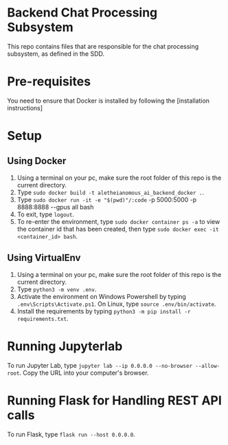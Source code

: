 # Backend Chat Processing Subsystem
This repo contains files that are responsible for the chat processing subsystem, as defined in the SDD. 

# Pre-requisites
You need to ensure that Docker is installed by following the [installation instructions]

# Setup
## Using Docker
1. Using a terminal on your pc, make sure the root folder of this repo is the current directory.
2. Type `sudo docker build -t aletheianomous_ai_backend_docker .`.
3. Type `sudo docker run -it -e "$(pwd)"/:code` -p 5000:5000 -p 8888:8888 --gpus all bash
4. To exit, type `logout`.
5. To re-enter the environment, type `sudo docker container ps -a` to view the container id that has been created, then type `sudo docker exec -it <container_id> bash`.

## Using VirtualEnv
1. Using a terminal on your pc, make sure the root folder of this repo is the current directory.
2. Type `python3 -m venv .env`.
3. Activate the environment on Windows Powershell by typing `.env\Scripts\Activate.ps1`. On Linux, type `source .env/bin/activate`.
4. Install the requirements by typing `python3 -m pip install -r requirements.txt`.

# Running Jupyterlab 
To run Jupyter Lab, type `jupyter lab --ip 0.0.0.0 --no-browser --allow-root`. Copy the URL into your computer's browser.

# Running Flask for Handling REST API calls
To run Flask, type `flask run --host 0.0.0.0`.
